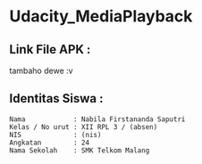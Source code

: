# Udacity_MediaPlayback

## Link File APK : 
tambaho dewe :v

## Identitas Siswa :
    Nama            : Nabila Firstananda Saputri
    Kelas / No urut : XII RPL 3 / (absen)
    NIS             : (nis)
    Angkatan        : 24
    Nama Sekolah    : SMK Telkom Malang

